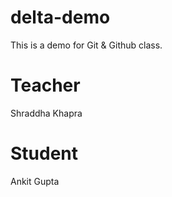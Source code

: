 # delta-demo
This is a demo for Git &amp; Github class.
# Teacher
Shraddha Khapra

# Student
Ankit Gupta

